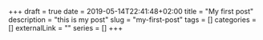 +++ 
draft = true
date = 2019-05-14T22:41:48+02:00
title = "My first post"
description = "this is my post"
slug = "my-first-post" 
tags = []
categories = []
externalLink = ""
series = []
+++
